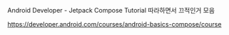 Android Developer - Jetpack Compose Tutorial 따라하면서 끄적인거 모음

https://developer.android.com/courses/android-basics-compose/course
